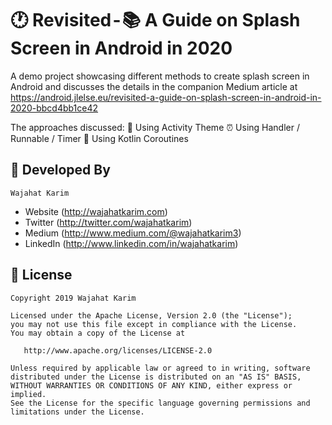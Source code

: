 # 🕐 Revisited - 📚 A Guide on Splash Screen in Android in 2020
A demo project showcasing different methods to create splash screen in Android and discusses the details in the companion Medium article at https://android.jlelse.eu/revisited-a-guide-on-splash-screen-in-android-in-2020-bbcd4bb1ce42

The approaches discussed:
🎨 Using Activity Theme
⏰ Using Handler / Runnable / Timer
🎯 Using Kotlin Coroutines


## 👨 Developed By

```
Wajahat Karim
```
- Website (http://wajahatkarim.com)
- Twitter (http://twitter.com/wajahatkarim)
- Medium (http://www.medium.com/@wajahatkarim3)
- LinkedIn (http://www.linkedin.com/in/wajahatkarim)


## 📃 License

    Copyright 2019 Wajahat Karim

    Licensed under the Apache License, Version 2.0 (the "License");
    you may not use this file except in compliance with the License.
    You may obtain a copy of the License at

       http://www.apache.org/licenses/LICENSE-2.0

    Unless required by applicable law or agreed to in writing, software
    distributed under the License is distributed on an "AS IS" BASIS,
    WITHOUT WARRANTIES OR CONDITIONS OF ANY KIND, either express or implied.
    See the License for the specific language governing permissions and
    limitations under the License.

